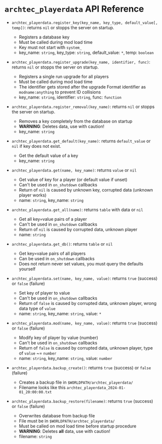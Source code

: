 `archtec_playerdata` API Reference
==================================

* `archtec_playerdata.register_key(key_name, key_type, default_value[, temp])`: returns `nil` or stopps
  the server on startup.
    * Registers a database key
    * Must be called during mod load time
    * Key must not start with `system_`
    * key_name: `string`, key_type: `string`, default_value: `*`, temp: `boolean`

* `archtec_playerdata.register_upgrade(key_name, identifier, func)`: returns `nil` or stopps
  the server on startup.
    * Registers a single run upgrade for all players
    * Must be called during mod load time
    * The identifier gets stored after the upgrade
      Format identifier as `modname:anything` to prevent ID collisions
    * key_name: `string`, identifier: `string`, func: `function`

* `archtec_playerdata.register_removal(key_name)`: returns `nil` or stopps
  the server on startup.
    * Removes a key completely from the database on startup
    * **WARNING**: Deletes data, use with caution!
    * key_name: `string`

* `archtec_playerdata.get_default(key_name)`: returns `default_value` or `nil` if
  key does not exist.
    * Get the default value of a key
    * key_name: `string`

* `archtec_playerdata.get(name, key_name)`: returns `value` or `nil`
    * Get value of key for a player (or default value if unset)
    * Can't be used in `on_shutdown` callbacks
    * Return of `nil` is caused by unknown key, corrupted data (unknown player works)
    * name: `string`, key_name: `string`

* `archtec_playerdata.get_all(name)`: returns `table` with data or `nil`
    * Get all key=value pairs of a player
    * Can't be used in `on_shutdown` callbacks
    * Return of `nil` is caused by corrupted data, unknown player
    * name: `string`

* `archtec_playerdata.get_db()`: returns `table` or `nil`
    * Get key=value pairs of all players
    * Can be used in `on_shutdown` callbacks
    * Does not return never set values, you must query the defaults yourself

* `archtec_playerdata.set(name, key_name, value)`: returns `true` (success) or `false` (failure)
    * Set key of player to value
    * Can't be used in `on_shutdown` callbacks
    * Return of `false` is caused by corrupted data, unknown player, wrong data type of `value`
    * name: `string`, key_name: `string`, value: `*`

* `archtec_playerdata.mod(name, key_name, value)`: returns `true` (success) or `false` (failure)
    * Modify key of player by value (number)
    * Can't be used in `on_shutdown` callbacks
    * Return of `false` is caused by corrupted data, unknown player, type of `value` ~= `number`
    * name: `string`, key_name: `string`, value: `number`

* `archtec_playerdata.backup_create()`: returns `true` (success) or `false` (failure)
    * Creates a backup file in `$WORLDPATH/archtec_playerdata/`
    * Filename looks like this `archtec_playerdata_2024-01-01_20:00:00.txt`

* `archtec_playerdata.backup_restore(filename)`: returns `true` (success) or `false` (failure)
    * Overwrites database from backup file
    * File must be in `$WORLDPATH/archtec_playerdata/`
    * Must be called on mod load time before startup procedure
    * **WARNING**: Deletes **all** data, use with caution!
    * filename: `string`